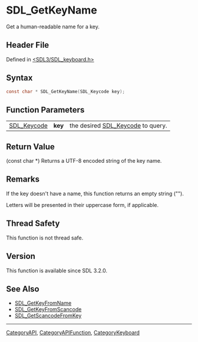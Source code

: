 # SDL_GetKeyName

Get a human-readable name for a key.

## Header File

Defined in [<SDL3/SDL_keyboard.h>](https://github.com/libsdl-org/SDL/blob/main/include/SDL3/SDL_keyboard.h)

## Syntax

```c
const char * SDL_GetKeyName(SDL_Keycode key);
```

## Function Parameters

|                            |         |                                                  |
| -------------------------- | ------- | ------------------------------------------------ |
| [SDL_Keycode](SDL_Keycode) | **key** | the desired [SDL_Keycode](SDL_Keycode) to query. |

## Return Value

(const char *) Returns a UTF-8 encoded string of the key name.

## Remarks

If the key doesn't have a name, this function returns an empty string ("").

Letters will be presented in their uppercase form, if applicable.

## Thread Safety

This function is not thread safe.

## Version

This function is available since SDL 3.2.0.

## See Also

- [SDL_GetKeyFromName](SDL_GetKeyFromName)
- [SDL_GetKeyFromScancode](SDL_GetKeyFromScancode)
- [SDL_GetScancodeFromKey](SDL_GetScancodeFromKey)

----
[CategoryAPI](CategoryAPI), [CategoryAPIFunction](CategoryAPIFunction), [CategoryKeyboard](CategoryKeyboard)


